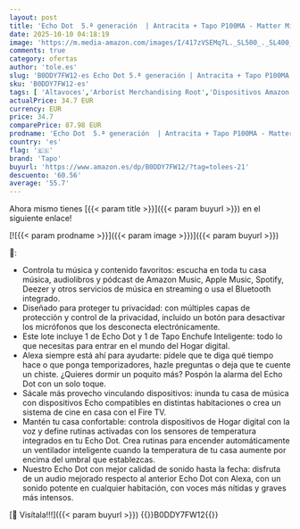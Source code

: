 ```yaml
---
layout: post
title: 'Echo Dot  5.ª generación  | Antracita + Tapo P100MA - Matter Mini Enchufe Inteligente  compatible con Alexa - Kit de inicio de Hogar digital'
date: 2025-10-10 04:18:19
image: 'https://m.media-amazon.com/images/I/417zVSEMq7L._SL500_._SL400_.jpg'
comments: true
category: ofertas
author: 'tole.es'
slug: 'B0DDY7FW12-es Echo Dot 5.ª generación | Antracita + Tapo P100MA - Matter...'
sku: 'B0DDY7FW12-es'
tags: [ 'Altavoces','Arborist Merchandising Root','Dispositivos Amazon','Dispositivos Amazon y Accesorios','Dispositivos Amazon y accesorios','Echo Dot (5th generation)','Electrónica','Equipos de audio y Hi-Fi','Paquetes de dispositivos','Self Service','Special Features Stores','alexa','e97153f7-7531-4959-bcaa-edabbf48d7f8_0','e97153f7-7531-4959-bcaa-edabbf48d7f8_3801','e97153f7-7531-4959-bcaa-edabbf48d7f8_9401','enchufe','inteligente','matter','tapo','🇪🇸', ]
actualPrice: 34.7 EUR
currency: EUR
price: 34.7
comparePrice: 87.98 EUR
prodname: 'Echo Dot  5.ª generación  | Antracita + Tapo P100MA - Matter Mini Enchufe Inteligente  compatible con Alexa - Kit de inicio de Hogar digital'
country: 'es'
flag: '🇪🇸'
brand: 'Tapo'
buyurl: 'https://www.amazon.es/dp/B0DDY7FW12/?tag=tolees-21'
descuento: '60.56'
average: '55.7'
---
```


Ahora mismo tienes [{{< param title >}}]({{< param buyurl >}}) en el siguiente enlace!

[![{{< param prodname >}}]({{< param image >}})]({{< param buyurl >}})

🔎:

- Controla tu música y contenido favoritos: escucha en toda tu casa música, audiolibros y pódcast de Amazon Music, Apple Music, Spotify, Deezer y otros servicios de música en streaming o usa el Bluetooth integrado.
- Diseñado para proteger tu privacidad: con múltiples capas de protección y control de la privacidad, incluido un botón para desactivar los micrófonos que los desconecta electrónicamente.
- Este lote incluye 1 de Echo Dot y 1 de Tapo Enchufe Inteligente: todo lo que necesitas para entrar en el mundo del Hogar digital.
- Alexa siempre está ahí para ayudarte: pídele que te diga qué tiempo hace o que ponga temporizadores, hazle preguntas o deja que te cuente un chiste. ¿Quieres dormir un poquito más? Pospón la alarma del Echo Dot con un solo toque.
- Sácale más provecho vinculando dispositivos: inunda tu casa de música con dispositivos Echo compatibles en distintas habitaciones o crea un sistema de cine en casa con el Fire TV.
- Mantén tu casa confortable: controla dispositivos de Hogar digital con la voz y define rutinas activadas con los sensores de temperatura integrados en tu Echo Dot. Crea rutinas para encender automáticamente un ventilador inteligente cuando la temperatura de tu casa aumente por encima del umbral que establezcas.
- Nuestro Echo Dot con mejor calidad de sonido hasta la fecha: disfruta de un audio mejorado respecto al anterior Echo Dot con Alexa, con un sonido potente en cualquier habitación, con voces más nítidas y graves más intensos.

[🛒 Visítala!!!]({{< param buyurl >}})
{{<world>}}B0DDY7FW12{{</world>}}
